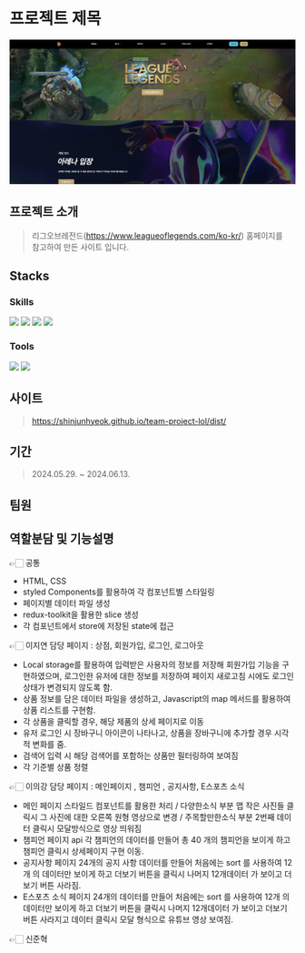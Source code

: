 # 프로젝트 제목

![이미지](./public/images/image.png)

## 프로젝트 소개

> 리그오브레전드(https://www.leagueoflegends.com/ko-kr/) 홈페이지를 <br>
> 참고하여 만든 사이트 입니다.

## Stacks

### Skills

<img src="https://img.shields.io/badge/html5-E34F26?style=for-the-badge&logo=html5&logoColor=white">
<img src="https://img.shields.io/badge/css-1572B6?style=for-the-badge&logo=css3&logoColor=white">
<img src="https://img.shields.io/badge/javascript-F7DF1E?style=for-the-badge&logo=javascript&logoColor=black">
<img src="https://img.shields.io/badge/react-61DAFB?style=for-the-badge&logo=react&logoColor=black">

### Tools

<img src="https://img.shields.io/badge/Slack-4A154B?style=for-the-badge&logo=Slack&logoColor=white"> <img src="https://img.shields.io/badge/github-181717?style=for-the-badge&logo=github&logoColor=white">

## 사이트

> https://shinjunhyeok.github.io/team-project-lol/dist/

## 기간

> 2024.05.29. ~ 2024.06.13.

## 팀원

## 역할분담 및 기능설명
👉🏻 공통 
- HTML, CSS
- styled Components를 활용하여 각 컴포넌트별 스타일링
- 페이지별 데이터 파일 생성
- redux-toolkit을 활용한 slice 생성
- 각 컴포넌트에서 store에 저장된 state에 접근

👉🏻 이지연
담당 페이지 : 상점, 회원가입, 로그인, 로그아웃
- Local storage를 활용하여 입력받은 사용자의 정보를 저장해 회원가입 기능을 구현하였으며, 로그인한 유저에 대한 정보를 저장하여 페이지 새로고침 시에도 로그인 상태가 변경되지 않도록 함.
- 상품 정보를 담은 데이터 파일을 생성하고, Javascript의 map 메서드를 활용하여 상품 리스트를 구현함.
- 각 상품을 클릭할 경우, 해당 제품의 상세 페이지로 이동
- 유저 로그인 시 장바구니 아이콘이 나타나고, 상품을 장바구니에 추가할 경우 시각적 변화를 줌.
- 검색어 입력 시 해당 검색어를 포함하는 상품만 필터링하여 보여짐
- 각 기준별 상품 정렬
  
👉🏻 이의강
담당 페이지 : 메인페이지 , 챔피언 , 공지사항,  E스포츠 소식
- 메인 페이지 스타일드 컴포넌트를 활용한 처리 / 다양한소식 부분 맵 작은 사진들 클릭시 그 사진에 대한 오른쪽 원형 영상으로 변경 / 주목할만한소식 부분 2번째 데이터 클릭시 모달방식으로 영상 띄워짐 
- 챔피언 페이지 api 각 챔피언의 데이터를 만들어 총 40 개의 챔피언을 보이게 하고 챔피언 클릭시 상세페이지 구현 이동.
- 공지사항 페이지 24개의 공지 사항 데이터를 만들어 처음에는 sort 를 사용하여 12개 의 데이터만 보이게 하고 더보기 버튼을 클릭시 나머지 12개데이터 가 보이고 더보기 버튼 사라짐.
- E스포츠 소식 페이지 24개의 데이터를 만들어 처음에는 sort 를 사용하여 12개 의 데이터만 보이게 하고 더보기 버튼을 클릭시 나머지 12개데이터 가 보이고 더보기 버튼 사라지고 데이터 클릭시 모달 형식으로 유튜브 영상 보여짐.
          
👉🏻 신준혁
